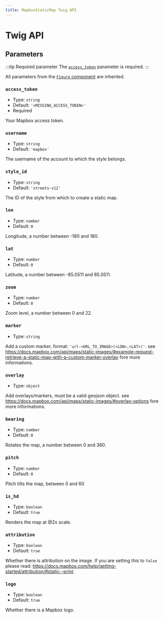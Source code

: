 ```yaml
---
title: MapboxStaticMap Twig API
---
```


# Twig API

## Parameters

:::tip Required parameter
The  [`access_token`](#access-token) parameter is required.
:::

All parameters from the [`Figure` component](/components/Figure/twig-api) are inherited.

### `access_token`

- Type: `string`
- Default: `'<MISSING_ACCESS_TOKEN>'`
- Required

Your Mapbox access token.

### `username`

- Type: `string`
- Default: `'mapbox'`

The username of the account to which the style belongs.

### `style_id`

- Type: `string`
- Default: `'streets-v12'`

The ID of the style from which to create a static map.

### `lon`

- Type: `number`
- Default: `0`

Longitude, a number between -180 and 180.

### `lat`

- Type: `number`
- Default: `0`

Latitude, a number between -85.0511 and 85.0511.

### `zoom`

- Type: `number`
- Default: `0`

Zoom level, a number between 0 and 22.

### `marker`

- Type: `string`

Add a custom marker, format: `'url-<URL_TO_IMAGE>(<LON>,<LAT>)'`.
see https://docs.mapbox.com/api/maps/static-images/#example-request-retrieve-a-static-map-with-a-custom-marker-overlay fore more informations.

### `overlay`

- Type: `object`

Add overlays/markers, must be a valid geojson object.
see https://docs.mapbox.com/api/maps/static-images/#overlay-options fore more informations.

### `bearing`

- Type: `number`
- Default: `0`

Rotates the map, a number between 0 and 360.

### `pitch`

- Type: `number`
- Default: `0`

Pitch tilts the map, between 0 and 60

### `is_hd`

- Type: `boolean`
- Default: `true`

Renders the map at @2x scale.

### `attribution`

- Type: `boolean`
- Default: `true`

Whether there is attribution on the image.
If you are setting this to `false` please read: https://docs.mapbox.com/help/getting-started/attribution/#static--print.

### `logo`

- Type: `boolean`
- Default: `true`

Whether there is a Mapbox logo.
